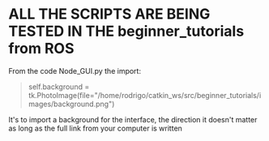 # ALL THE SCRIPTS ARE BEING TESTED IN THE beginner_tutorials from ROS

From the code Node_GUI.py the import:

> self.background = tk.PhotoImage(file="/home/rodrigo/catkin_ws/src/beginner_tutorials/images/background.png")

It's to import a background for the interface, the direction it doesn't matter as long as the full link from your computer is written
